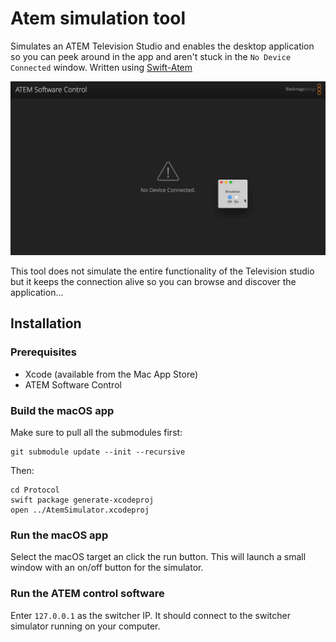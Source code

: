 # Atem simulation tool

Simulates an ATEM Television Studio and enables the desktop application so you can peek around in the app and aren't stuck in the `No Device Connected` window. Written using [Swift-Atem](https://github.com/Dev1an/Swift-Atem)

![Application preview](preview.gif)

This tool does not simulate the entire functionality of the Television studio but it keeps the connection alive so you can browse and discover the application...

## Installation

### Prerequisites

- Xcode (available from the Mac App Store)
- ATEM Software Control

### Build the macOS app

Make sure to pull all the submodules first:

```
git submodule update --init --recursive
```

Then:

```
cd Protocol
swift package generate-xcodeproj
open ../AtemSimulator.xcodeproj
```

### Run the macOS app

Select the macOS target an click the run button. This will launch a small window with an on/off button for the simulator.

### Run the ATEM control software

Enter `127.0.0.1` as the switcher IP. It should connect to the switcher simulator running on your computer.
